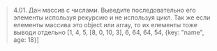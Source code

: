 > 4.01. Дан массив с числами. Выведите последовательно его элементы используя рекурсию и не используя цикл.
Так же если елементы массива это object или array, то их елементы тоже выводи отдельно
[1, 4, 5, [8, 0, 10, 3], 6, 64, 64, 54, {key: "name", age: 18}]

